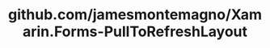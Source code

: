 ---
layout: post
title: github.com/jamesmontemagno/Xamarin.Forms-PullToRefreshLayout
categories: link
tags: [انگلیسی, برنامه‌نویسی]
---